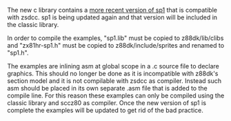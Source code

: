 The new c library contains a [more recent version of sp1](https://github.com/z88dk/z88dk/tree/master/libsrc/EXAMPLES/zx/demo_sp1) that is compatible with zsdcc.  sp1 is being updated again and that version will be included in the classic library.

In order to compile the examples, "sp1.lib" must be copied to z88dk/lib/clibs and "zx81hr-sp1.h" must be copied to z88dk/include/sprites and renamed to "sp1.h".

The examples are inlining asm at global scope in a .c source file to declare graphics.  This should no longer be done as it is incompatible with z88dk's section model and it is not compilable with zsdcc as compiler.  Instead such asm should be placed in its own separate .asm file that is added to the compile line.  For this reason these examples can only be compiled using the classic library and sccz80 as compiler.  Once the new version of sp1 is complete the examples will be updated to get rid of the bad practice.
